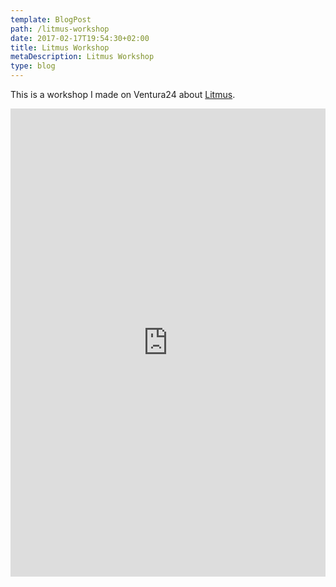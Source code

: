 ```yaml
---
template: BlogPost
path: /litmus-workshop
date: 2017-02-17T19:54:30+02:00
title: Litmus Workshop
metaDescription: Litmus Workshop
type: blog
---
```


This is a workshop I made on Ventura24 about <a href="https://www.litmus.com/">Litmus</a>.

<iframe src="https://docs.google.com/presentation/d/e/2PACX-1vR50kccNgG4szgdO_gNwugz5H8Bs-7WOgUj4pT6n_gCz9lT3HzeKm_JSvSY0J5QJZZFAu-nX4nkJcU9/embed?start=false&loop=false&delayms=3000" frameborder="0" width="100%" height="749" allowfullscreen="true" mozallowfullscreen="true" webkitallowfullscreen="true"></iframe>